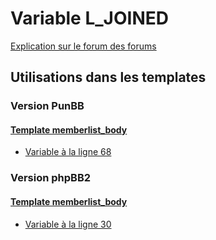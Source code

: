 # Variable L_JOINED
[Explication sur le forum des forums](http://forum.forumactif.com/t294113-listing-des-variables#L_JOINED)

## Utilisations dans les templates

### Version PunBB

#### [Template memberlist_body](punbb/memberlist_body.md)
* [Variable à la ligne 68](../punbb/memberlist_body.tpl#L68)

### Version phpBB2

#### [Template memberlist_body](subsilver/memberlist_body.md)
* [Variable à la ligne 30](../subsilver/memberlist_body.tpl#L30)